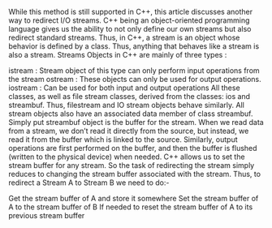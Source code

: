 While this method is still supported in C++, this article discusses another way to redirect I/O streams.
C++ being an object-oriented programming language gives us the ability to not only define our own streams but also redirect standard streams. Thus, in C++, a stream is an object whose behavior is defined by a class. Thus, anything that behaves like a stream is also a stream. 
Streams Objects in C++ are mainly of three types : 
 

istream : Stream object of this type can only perform input operations from the stream
ostream : These objects can only be used for output operations.
iostream : Can be used for both input and output operations
All these classes, as well as file stream classes, derived from the classes: ios and streambuf. Thus, filestream and IO stream objects behave similarly.
All stream objects also have an associated data member of class streambuf. Simply put streambuf object is the buffer for the stream. When we read data from a stream, we don’t read it directly from the source, but instead, we read it from the buffer which is linked to the source. Similarly, output operations are first performed on the buffer, and then the buffer is flushed (written to the physical device) when needed.
C++ allows us to set the stream buffer for any stream. So the task of redirecting the stream simply reduces to changing the stream buffer associated with the stream. Thus, to redirect a Stream A to Stream B we need to do:-
 




Get the stream buffer of A and store it somewhere
Set the stream buffer of A to the stream buffer of B
If needed to reset the stream buffer of A to its previous stream buffer
